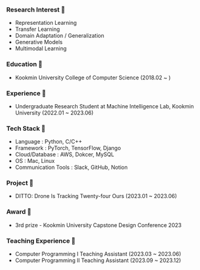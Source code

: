 ### Research Interest 👻
- Representation Learning
- Transfer Learning
- Domain Adaptation / Generalization
- Generative Models
- Multimodal Learning

### Education 💩
- Kookmin University College of Computer Science (2018.02 ~ )

### Experience 🤖
- Undergraduate Research Student at Machine Intelligence Lab, Kookmin University (2022.01 ~ 2023.06)

### Tech Stack 🦑
- Language : Python, C/C++
- Framework : PyTorch, TensorFlow, Django
- Cloud/Database : AWS, Dokcer, MySQL
- OS : Mac, Linux
- Communication Tools : Slack, GitHub, Notion

### Project 🍄
- DITTO: Drone Is Tracking Twenty-four Ours (2023.01 ~ 2023.06)

### Award 🧸
- 3rd prize - Kookmin University Capstone Design Conference 2023
  
### Teaching Experience 🍺
- Computer Programming I Teaching Assistant (2023.03 ~ 2023.06)
- Computer Programming II Teaching Assistant (2023.09 ~ 2023.12)
